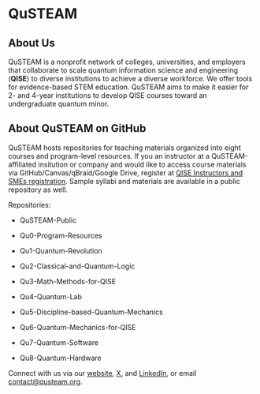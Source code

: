 # QuSTEAM
## About Us
QuSTEAM is a nonprofit network of colleges, universities, and employers that collaborate to scale quantum information science and engineering (**QISE**) to diverse institutions to achieve a diverse workforce. We offer tools for evidence-based STEM education. QuSTEAM aims to make it easier for 2- and 4-year institutions to develop  QISE courses toward an undergraduate quantum minor.

## About QuSTEAM on GitHub
QuSTEAM hosts repositories for teaching materials organized into eight courses and program-level resources. If you an instructor at a QuSTEAM-affiliated insitution or company and would like to access course materials via GitHub/Canvas/qBraid/Google Drive, register at [QISE Instructors and SMEs registration](https://forms.gle/NexZRYMWkhJJcnh88). Sample syllabi and materials are available in a public repository as well.

Repositories:
* QuSTEAM-Public

* Qu0-Program-Resources

* Qu1-Quantum-Revolution

* Qu2-Classical-and-Quantum-Logic

* Qu3-Math-Methods-for-QISE

* Qu4-Quantum-Lab

* Qu5-Discipline-based-Quantum-Mechanics

* Qu6-Quantum-Mechanics-for-QISE

* Qu7-Quantum-Software

* Qu8-Quantum-Hardware

Connect with us via our [website](https://qusteam.org), [X](x.com/qusteam), and [LinkedIn](https://linkedin.com/company/qusteam), or email contact@qusteam.org.
